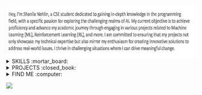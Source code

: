 <img align="left" alt="coding" height= "140" width="600" src="./Animation2.gif">

<div height="300" width="50"></div>

 <details close >
 <summary>SKILLS :mortar_board: </summary>
<table>
 <td><img src="https://github-readme-stats.vercel.app/api/top-langs/?username=nehlinshanila&hide=jupyter%20notebook,html&layout=donut-vertical&langs_count=12&theme=tokyonight_duo&title_color=fea9f7&text_color=a8b7ff&bg_color=0D1117&hide_border=true&locale=en" alt="nehlinshanila" height= "100%" width="100%"/>
  
<td>

   Languages & Backend Development :
    <img  src="https://img.shields.io/badge/C-151824.svg?style=flat-square&logo=c">
    <img src="https://img.shields.io/badge/C++-151824.svg?style=flat-square&logo=c%2B%2B&logoColor=302b63">
    <img  src="https://img.shields.io/badge/Java-151824.svg?style=flat-square&logo=java">
    <img  src="https://img.shields.io/badge/JavaScript-151824?style=flat-square&logo=javascript">
    <img  src="https://img.shields.io/badge/PHP-151824?style=flat-square&logo=php">
    <img  src="https://img.shields.io/badge/Python-151824?style=flat-square&logo=python">
  
   Frontend Development :
    <img src="https://img.shields.io/badge/HTML5-151824?style=flat-square&logo=html5">
    <img  src="https://img.shields.io/badge/CSS3-151824?style=flat-square&logo=css3&logoColor=EF629F">
    <img  src="https://img.shields.io/badge/Bootstrap-151824?style=flat-square&logo=bootstrap">
    <img src="https://img.shields.io/badge/Threejs-151824?style=flat-square&logo=three.js">
    <img  src="https://img.shields.io/badge/SASS-151824.svg?style=flat-square&logo=SASS">
    <img  src="https://img.shields.io/badge/Markdown-151824?style=flat-square&logo=markdown&logoColor=44A08D">
    
   Framework & Database :
    <img src="https://img.shields.io/badge/Django-151824.svg?style=flat-square&logo=django&logoColor=614385">
    <img  src="https://img.shields.io/badge/React.js-151824?style=flat-square&logo=react">
    <img src="https://img.shields.io/badge/React.native-151824?style=flat-square&logo=react">
    <img src="https://img.shields.io/badge/MySQL-151824?style=flat-square&logo=mysql">
    <img src="https://img.shields.io/badge/SQLite-151824?style=flat-square&logo=sqlite&logoColor=77A1D3">
    
   Softwares :
    <img src="https://img.shields.io/badge/AdobeIllustrator-151824.svg?style=flat-square&logo=adobeillustrator">
    <img src="https://img.shields.io/badge/AdobePhotoshop-151824.svg?style=flat-square&logo=adobephotoshop">
    <img src="https://img.shields.io/badge/Blender-151824.svg?style=flat-square&logo=blender">
    <img src="https://img.shields.io/badge/Canva-151824.svg?style=flat-square&logo=Canva">
    <img src="https://img.shields.io/badge/Krita-151824?style=flat-square&logo=krita">
    

<p><img float="left" src="https://github-readme-streak-stats.herokuapp.com/?user=nehlinshanila&theme=tokyonight_duo&hide_border=true" alt="nehlinshanila" width="250px"/><img float="left" src="https://github-readme-stats-sigma-five.vercel.app/api?username=nehlinshanila&show_icons=true&theme=tokyonight_duo&title_color=fea9f7&text_color=a8b7ff&bg_color=0D1117&hide_border=true&locale=en" alt="nehlinshanila" width="250px"/></p>

</td>
</table>
</details>
  <details close>
  <summary>PROJECTS :closed_book: </summary>

| Project | Description |
| --- | --- |
| <h2 align="center"><a href="https://github.com/nehlinshanila/BulletDodge-Reinforcement-Learning-Model--CSE465">Bullet Dodge: Env To Test The Impact Of Different Neural Architectures </a></h2> | <p style="background-color: #f1f1f1;">Reinforcement learning agent in a challenging arena, exploring the influence of environmental factors and neural network architectures on optimal learning strategies in dynamic scenarios.</p> |
| <h2 align="center"><a href="https://github.com/nehlinshanila/Epicity">Epicity.pen: Doodling just got epic </a></h2> | <p style="background-color: #f1f1f1;"> Application that transforms ordinary doodles into realistic vibrant images.</p> |
| <h2 align="center"><a href="https://github.com/nehlinshanila/Digital-Hearing-Aid--CSE299">Digital Hearing Aid</a></h2> | <p style="background-color: #f1f1f1;">App for people with hearing aid disability and autism that takes input sound and then processes, suppresses extreme loud sudden sounds, and finally amplifies the output according to the user’s need.</p> |
| <h2 align="center"><a href="https://github.com/nehlinshanila/Learning-Disorder-Minors-ASD--CSE445">Prediction of Learning Disorder Rate in Children on the autism spectrum</a></h2> | <p style="background-color: #f1f1f1;">Machine Learning model to accurately predict learning disorders in children on the autism spectrum using the ASD dataset through multiple algorithms, cross validation techniques and XAI</p> |
| <h2 align="center"><a href="https://github.com/nehlinshanila/Synchronization-Software--CSE327">Synchronization Software</a></h2> | <p style="background-color: #f1f1f1;">A user-friendly software application that allows users to synchronize and share any kind of data across multiple devices and operating systems for increased productivity and efficiency.</p> |
| <h2 align="center"><a href="https://github.com/nehlinshanila/Activity-Selection-Problem--CSE373">Activity Selection Problem</a></h2> | <p style="background-color: #f1f1f1;">Implementation of the Activity Selection Problem using the Merge Sort algorithm with greedy approach while selecting a maximum number of non-overlapping activities from a given random array generated activities with their own start time and an end time.</p> |
| <h2 align="center"><a href="https://github.com/nehlinshanila/Blood-Donation-Management-System--CSE311">Blood Donation Management System</a></h2> | <p style="background-color: #f1f1f1;">Web-based system that helps the users with the information of different blood types and how they can be utilized in the blood bank to help several clients that are in need.</p> |

</details>
  <details close>
  <summary>FIND ME :computer: </summary>
 
<a href="https://linkedin.com/in/nehlinshanila" target="blank"><img align="center" src="https://raw.githubusercontent.com/rahuldkjain/github-profile-readme-generator/master/src/images/icons/Social/linked-in-alt.svg" alt="www.linkedin.com/in/nehlinshanila" height="23em" /></a>
<a href="https://www.instagram.com/nehlinstudio/" target="blank"><img align="center" src="https://raw.githubusercontent.com/rahuldkjain/github-profile-readme-generator/master/src/images/icons/Social/instagram.svg" alt="https://www.instagram.com/nehlinstudio/" height="23em" /></a>
<a href="https://discord.gg/shanila#8501" target="blank"><img align="center" src="https://raw.githubusercontent.com/rahuldkjain/github-profile-readme-generator/master/src/images/icons/Social/discord.svg" alt="shanila#8501" height="23em" /></a>
<a href="https://www.facebook.com/shanila.nehlin" target="blank"><img align="center" src="https://raw.githubusercontent.com/rahuldkjain/github-profile-readme-generator/master/src/images/icons/Social/facebook.svg" alt="https://www.facebook.com/shanila.nehlin" height="23em" /></a>
<a href="https://www.hackerrank.com/shanila_nehlin" target="blank"><img align="center" src="https://raw.githubusercontent.com/rahuldkjain/github-profile-readme-generator/master/src/images/icons/Social/hackerrank.svg" alt="shanila_nehlin" height="23em"  /></a>
<a href="https://codeforces.com/profile/shanila.nehlin" target="blank"><img align="center" src="https://raw.githubusercontent.com/rahuldkjain/github-profile-readme-generator/master/src/images/icons/Social/codeforces.svg" alt="shanila.nehlin" height="23em" /></a> 

</details>


![](https://komarev.com/ghpvc/?username=nehlinshanila&style=for-the-badge&color=b995b1)
